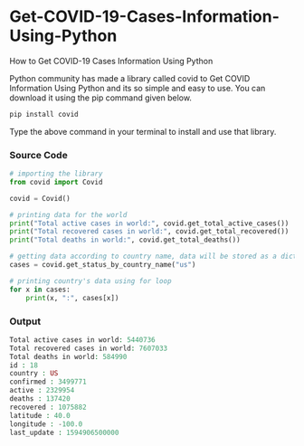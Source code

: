 # Get-COVID-19-Cases-Information-Using-Python
How to Get COVID-19 Cases Information Using Python

Python community has made a library called covid to Get COVID Information Using Python and its so simple and easy to use. You can download it using the pip command given below.

```Python
pip install covid
```
Type the above command in your terminal to install and use that library.

### Source Code

```Python
# importing the library
from covid import Covid

covid = Covid()

# printing data for the world
print("Total active cases in world:", covid.get_total_active_cases())
print("Total recovered cases in world:", covid.get_total_recovered())
print("Total deaths in world:", covid.get_total_deaths())

# getting data according to country name, data will be stored as a dictionary
cases = covid.get_status_by_country_name("us")

# printing country's data using for loop
for x in cases:
    print(x, ":", cases[x])
```

### Output
```PHP
Total active cases in world: 5440736
Total recovered cases in world: 7607033
Total deaths in world: 584990
id : 18
country : US
confirmed : 3499771
active : 2329954
deaths : 137420
recovered : 1075882
latitude : 40.0
longitude : -100.0
last_update : 1594906500000
```
